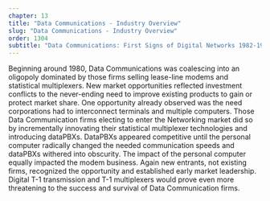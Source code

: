 ```yaml
---
chapter: 13
title: "Data Communications - Industry Overview"
slug: "Data Communications - Industry Overview"
order: 1304
subtitle: "Data Communications: First Signs of Digital Networks 1982-1985"
---
```


Beginning around 1980, Data Communications was coalescing into an oligopoly dominated by those firms selling lease-line modems and statistical multiplexers. New market opportunities reflected investment conflicts to the never-ending need to improve existing products to gain or protect market share. One opportunity already observed was the need corporations had to interconnect terminals and multiple computers. Those Data Communication firms electing to enter the Networking market did so by incrementally innovating their statistical multiplexer technologies and introducing dataPBXs. DataPBXs appeared competitive until the personal computer radically changed the needed communication speeds and dataPBXs withered into obscurity. The impact of the personal computer equally impacted the modem business. Again new entrants, not existing firms, recognized the opportunity and established early market leadership. Digital T-1 transmission and T-1 multiplexers would prove even more threatening to the success and survival of Data Communication firms.
